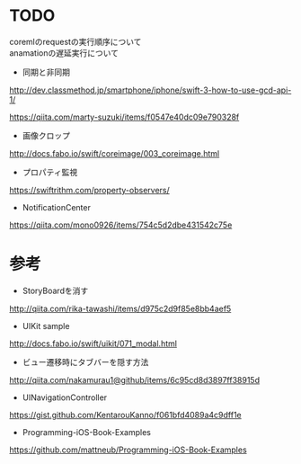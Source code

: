 
# TODO


coremlのrequestの実行順序について    
anamationの遅延実行について    


- 同期と非同期

http://dev.classmethod.jp/smartphone/iphone/swift-3-how-to-use-gcd-api-1/

https://qiita.com/marty-suzuki/items/f0547e40dc09e790328f

- 画像クロップ

http://docs.fabo.io/swift/coreimage/003_coreimage.html

- プロパティ監視

https://swiftrithm.com/property-observers/

- NotificationCenter

https://qiita.com/mono0926/items/754c5d2dbe431542c75e


# 参考

- StoryBoardを消す

http://qiita.com/rika-tawashi/items/d975c2d9f85e8bb4aef5

- UIKit sample

http://docs.fabo.io/swift/uikit/071_modal.html

- ビュー遷移時にタブバーを隠す方法

http://qiita.com/nakamurau1@github/items/6c95cd8d3897ff38915d

- UINavigationController

https://gist.github.com/KentarouKanno/f061bfd4089a4c9dff1e

- Programming-iOS-Book-Examples

https://github.com/mattneub/Programming-iOS-Book-Examples


